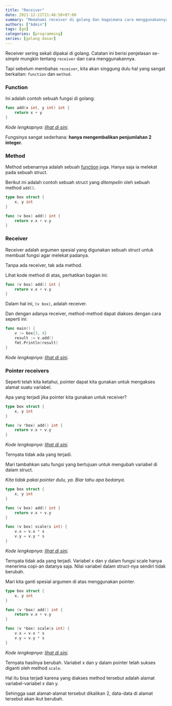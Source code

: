 ```yaml
---
title: "Receiver"
date: 2021-12-11T21:46:58+07:00
summary: "Memahami receiver di golang dan bagaimana cara menggunakannya"
authors: ["Admin"]
tags: [go]
categories: [programming]
series: [golang dasar]
---
```


Receiver sering sekali dipakai di golang. Catatan ini berisi penjelasan se-*simple* mungkin tentang `receiver` dan cara menggunakannya.

Tapi sebelum membahas `receiver`, kita akan singgung dulu hal yang sangat berkaitan: `function` dan `method`.

### Function

Ini adalah contoh sebuah fungsi di golang:

```go
func add(x int, y int) int {
	return x + y
}
```
*Kode lengkapnya: [lihat di sini](https://go.dev/play/p/dIAgSYqy5vV).*

Fungsinya sangat sederhana: **hanya mengembalikan penjumlahan 2 integer.**

### Method

Method sebenarnya adalah sebuah [function](#function) juga. Hanya saja ia melekat pada sebuah struct. 

Berikut ini adalah contoh sebuah struct yang *ditempelin* oleh sebuah method `add()`.

```go
type box struct {
	x, y int
}

func (v box) add() int {
	return v.x + v.y
}
```

### Receiver

Receiver adalah argumen spesial yang digunakan sebuah struct untuk membuat fungsi agar melekat padanya. 

Tanpa ada receiver, tak ada method.

Lihat kode method di atas, perhatikan bagian ini:
```go
func (v box) add() int {
	return v.x + v.y
}
```

Dalam hal ini, `(v box)`, adalah receiver. 

Dan dengan adanya receiver, method-method dapat diakses dengan cara seperti ini:
```go
func main() {
	v := box{3, 4}
	result := v.add()
	fmt.Println(result)
}
```

*Kode lengkapnya: [lihat di sini](https://go.dev/play/p/hiRzW4gE3E7).*

### Pointer receivers

Seperti telah kita ketahui, pointer dapat kita gunakan untuk mengakses alamat suatu variabel. 

Apa yang terjadi jika pointer kita gunakan untuk receiver?

```go
type box struct {
	x, y int
}

func (v *box) add() int {
	return v.x + v.y
}
```
*Kode lengkapnya: [lihat di sini](https://go.dev/play/p/38KXB4st4QI).*

Ternyata tidak ada yang terjadi.

Mari tambahkan satu fungsi yang bertujuan untuk mengubah variabel di dalam struct. 

*Kita tidak pakai pointer dulu, ya. Biar tahu apa bedanya.*
```go
type box struct {
	x, y int
}

func (v box) add() int {
	return v.x + v.y
}

func (v box) scale(s int) {
	v.x = v.x * s
	v.y = v.y * s
}
```

*Kode lengkapnya: [lihat di sini](https://go.dev/play/p/2LgXSApzdeA).*

Ternyata tidak ada yang terjadi. Variabel x dan y dalam fungsi scale hanya menerima copi-an datanya saja. Nilai variabel dalam struct-nya sendiri tidak berubah.

Mari kita ganti spesial argumen di atas menggunakan pointer.

```go
type box struct {
	x, y int
}

func (v *box) add() int {
	return v.x + v.y
}

func (v *box) scale(s int) {
	v.x = v.x * s
	v.y = v.y * s
}
```
*Kode lengkapnya: [lihat di sini](https://go.dev/play/p/7JAl5MVaAh2).*

Ternyata hasilnya berubah. Variabel x dan y dalam pointer telah sukses diganti oleh method `scale`. 

Hal itu bisa terjadi karena yang diakses method tersebut adalah alamat variabel-variabel x dan y. 

Sehingga saat alamat-alamat tersebut dikalikan 2, data-data di alamat tersebut akan ikut berubah.

